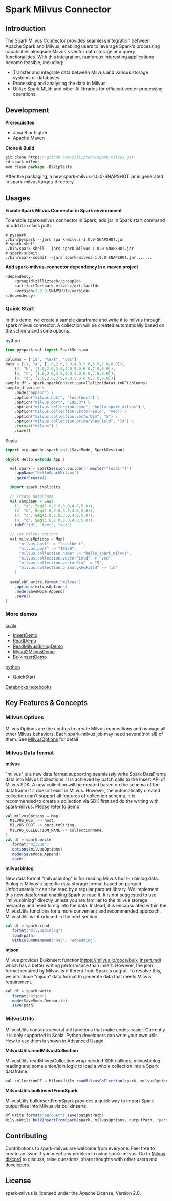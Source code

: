 # Spark Milvus Connector

## Introduction
The Spark Milvus Connector provides seamless integration between Apache Spark and Milvus, enabling users to leverage Spark's processing capabilities alongside Milvus's vector data storage and query functionalities. With this integration, numerous interesting applications become feasible, including:
- Transfer and integrate data between Milvus and various storage systems or databases
- Processing and analysing the data in Milvus
- Utilize Spark MLlib and other AI libraries for efficient vector processing operations.

## Development

<b>Prerequisites</b>

- Java 8 or higher
- Apache Maven

<b>Clone & Build</b>

```scala
git clone https://github.com/zilliztech/spark-milvus.git
cd spark-milvus 
mvn clean package -DskipTests
```
After the packaging, a new spark-milvus-1.0.0-SNAPSHOT.jar is generated in spark-milvus/target/ directory.


## Usages


<b>Enable Spark Milvus Connector in Spark environment</b>

To enable spark-milvus connector in Spark, add jar in Spark start command or add it in class path.

```shell
# pyspark
./bin/pyspark --jars spark-milvus-1.0.0-SNAPSHOT.jar
# spark-shell
./bin/spark-shell --jars spark-milvus-1.0.0-SNAPSHOT.jar
# spark-submit
./bin/spark-submit --jars spark-milvus-1.0.0-SNAPSHOT.jar ......
```

<b>Add spark-milvus-connector dependency in a maven project</b>

```scala
<dependency>
    <groupId>zilliztech</groupId>
    <artifactId>spark-milvus</artifactId>
    <version>1.0.0-SNAPSHOT</version>
</dependency>
```

### Quick Start
In this demo, we create a sample dataframe and write it to milvus through spark milvus connector. A collection will be created automatically based on the schema and some options.

python
```python
from pyspark.sql import SparkSession

columns = ["id", "text", "vec"]
data = [(1, "a", [1.0,2.0,3.0,4.0,5.0,6.0,7.0,8.0]),
    (2, "b", [1.0,2.0,3.0,4.0,5.0,6.0,7.0,8.0]),
    (3, "c", [1.0,2.0,3.0,4.0,5.0,6.0,7.0,8.0]),
    (4, "d", [1.0,2.0,3.0,4.0,5.0,6.0,7.0,8.0])]
sample_df = spark.sparkContext.parallelize(data).toDF(columns)
sample_df.write \
    .mode("append") \
    .option("milvus.host", "localhost") \
    .option("milvus.port", "19530") \
    .option("milvus.collection.name", "hello_spark_milvus") \
    .option("milvus.collection.vectorField", "vec") \
    .option("milvus.collection.vectorDim", "5") \
    .option("milvus.collection.primaryKeyField", "id") \
    .format("milvus") \
    .save()
```

Scala

```scala
import org.apache.spark.sql.{SaveMode, SparkSession}

object Hello extends App {

  val spark = SparkSession.builder().master("local[*]")
    .appName("HelloSparkMilvus")
    .getOrCreate()

  import spark.implicits._

  // Create DataFrame
  val sampleDF = Seq(
    (1, "a", Seq(1.0,2.0,3.0,4.0,5.0)),
    (2, "b", Seq(1.0,2.0,3.0,4.0,5.0)),
    (3, "c", Seq(1.0,2.0,3.0,4.0,5.0)),
    (4, "d", Seq(1.0,2.0,3.0,4.0,5.0))
  ).toDF("id", "text", "vec")

  // set milvus options
  val milvusOptions = Map(
      "milvus.host" -> "localhost",
      "milvus.port" -> "19530",
      "milvus.collection.name" -> "hello_spark_milvus",
      "milvus.collection.vectorField" -> "vec",
      "milvus.collection.vectorDim" -> "5",
      "milvus.collection.primaryKeyField" -> "id"
    )
    
  sampleDF.write.format("milvus")
    .options(milvusOptions)
    .mode(SaveMode.Append)
    .save()
}
```

### More demos

[scala](examples/src/main/scala/)
- [InsertDemo](examples/src/main/scala/InsertDemo.scala)
- [ReadDemo](examples/src/main/scala/ReadDemo.scala)
- [ReadMilvusBinlogDemo](examples/src/main/scala/ReadMilvusBinlogDemo.scala)
- [Mysql2MilvusDemo](examples/src/main/scala/Mysql2MilvusDemo.scala)
- [BulkInsertDemo](examples/src/main/scala/BulkInsertDemo.scala)

[python](examples/py/)
- [QuickStart](examples/py/quickstart.py)

[Databricks notebooks](examples/databricks-notebook)


## Key Features & Concepts

### Milvus Options
Milvus Options are the configs to create Milvus connections and manage all other Milvus behaviors.
Each spark-milvus job may need several(not all) of them.
See [MilvusOptions](src/main/scala/zilliztech/spark/milvus/MilvusOptions.scala) for detail

### Milvus Data format

<b>milvus</b>

"milvus" is a new data format supporting seemlessly write Spark DataFrame data into Milvus Collections. It is achieved by batch calls to the Insert API of Milvus SDK. A new collection will be created based on the schema of the dataframe if it doesn't exist in Milvus. However, the automatically created collection can't support all features of collection schema. It is recommended to create a collection via SDK first and do the writing with spark-milvus. Please refer to demo

```scala
val milvusOptions = Map(
  MILVUS_HOST -> host,
  MILVUS_PORT -> port.toString,
  MILVUS_COLLECTION_NAME -> collectionName,
)
val df = spark.write
  .format("milvus")
  .options(milvusOptions)
  .mode(SaveMode.Append)
  .save()
```

<b>milvusbinlog</b>

New data format "milvusbinlog" is for reading Milvus built-in binlog data.
Binlog is Milvus's specific data storage format based on parquet.
Unfortunately it can't be read by a regular parquet library.
We implement this new dataformat enabling Spark to read it.
It is not suggested to use "milvusbinlog" directly unless you are familiar to the milvus storage hierarchy and need to dig into the data.
Instead, it is encapsulated within the MilvusUtils functions for a more convenient and recommended approach.
MilvusUtils is introduced in the next section.

```scala
val df = spark.read
  .format("milvusbinlog")
  .load(path)
  .withColumnRenamed("val", "embedding")
```

<b>mjson</b>

Milvus provides Bulkinsert function(https://milvus.io/docs/bulk_insert.md) which has a better writing performance than Insert. However, the json format required by Milvus is different from Spark's output.
To resolve this, we introduce "mjson" data format to generate data that meets Milvus requirement.

```scala
val df = spark.write
  .format("mjson")
  .mode(SaveMode.Overwrite)
  .save(path)
```

### MilvusUtils

MilvusUtils contains several util functions that make codes easier.
Currently it is only supported in Scala.
Python developers can write your own utils.
How to use them is shown in Advanced Usage.

<B>MilvusUtils.readMilvusCollection</B>

MilvusUtils.readMilvusCollection wrap needed SDK callings, milvusbinlog reading and some union/join logic to load a whole collection into a Spark dataframe.

```scala
val collectionDF = MilvusUtils.readMilvusCollection(spark, milvusOptions)
```

<b>MilvusUtils.bulkInsertFromSpark</b>

MilvusUtils.bulkInsertFromSpark provides a quick way to import Spark output files into Milvus via bullkinserts.

```scala
df.write.format("parquet").save(outputPath)
MilvusUtils.bulkInsertFromSpark(spark, milvusOptions, outputPath, "parquet")
```

## Contributing
Contributions to spark-milvus are welcome from everyone.
Feel free to create an issue if you meet any problem in using spark-milvus.
Go to [Milvus discord](https://discord.com/channels/1160323594396635310) to discuss, raise questions, share thoughts with other users and developers.

## License
spark-milvus is licensed under the Apache License, Version 2.0.